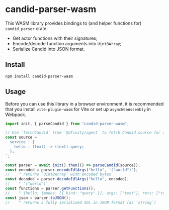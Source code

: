 # candid-parser-wasm

This WASM library provides bindings to (and helper functions for) `candid_parser` crate.

- Get actor functions with their signatures;
- Encode/decode function arguments into `Uint8Array`;
- Serialize Candid into JSON format.

## Install

`npm install candid-parser-wasm`

## Usage

Before you can use this library in a browser environment, it is recommended that you install `vite-plugin-wasm` for Vite or set up `asyncWebAssembly` in Webpack.

```js
import init, { parseCandid } from "candid-parser-wasm";

// Use `fetchCandid` from `@dfinity/agent` to fetch Candid source for a given deployed canister ID
const source = `
  service : {
    hello : (text) -> (text) query;
  };
`;

const parser = await init().then(() => parseCandid(source));
const encoded = parser.encodeIdlArgs("hello", '("world")');
//    ^ returns `Uint8Array` with encoded bytes
const decoded = parser.decodeIdlArgs("hello", encoded);
//    ^ '("world")'
const functions = parser.getFunctions();
//    ^ {hello: {modes: [{ kind: "query" }], args: ["text"], rets: ["text"]}}
const json = parser.toJSON();
//    ^ returns a fully serialized IDL in JSON format (as `string`)
```
